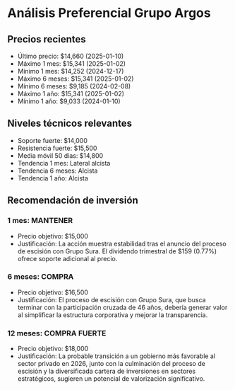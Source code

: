 # Análisis Preferencial Grupo Argos

## Precios recientes
- Último precio: $14,660 (2025-01-10)
- Máximo 1 mes: $15,341 (2025-01-02)
- Mínimo 1 mes: $14,252 (2024-12-17)
- Máximo 6 meses: $15,341 (2025-01-02)
- Mínimo 6 meses: $9,185 (2024-02-08)
- Máximo 1 año: $15,341 (2025-01-02)
- Mínimo 1 año: $9,033 (2024-01-10)

## Niveles técnicos relevantes
- Soporte fuerte: $14,000
- Resistencia fuerte: $15,500
- Media móvil 50 días: $14,800
- Tendencia 1 mes: Lateral alcista
- Tendencia 6 meses: Alcista
- Tendencia 1 año: Alcista

## Recomendación de inversión

### 1 mes: MANTENER
- Precio objetivo: $15,000
- Justificación: La acción muestra estabilidad tras el anuncio del proceso de escisión con Grupo Sura. El dividendo trimestral de $159 (0.77%) ofrece soporte adicional al precio.

### 6 meses: COMPRA
- Precio objetivo: $16,500
- Justificación: El proceso de escisión con Grupo Sura, que busca terminar con la participación cruzada de 46 años, debería generar valor al simplificar la estructura corporativa y mejorar la transparencia.

### 12 meses: COMPRA FUERTE
- Precio objetivo: $18,000
- Justificación: La probable transición a un gobierno más favorable al sector privado en 2026, junto con la culminación del proceso de escisión y la diversificada cartera de inversiones en sectores estratégicos, sugieren un potencial de valorización significativo.
